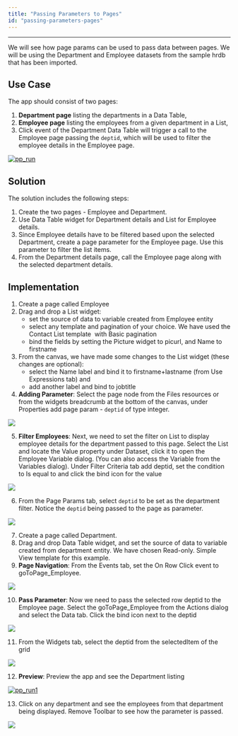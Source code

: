```yaml
---
title: "Passing Parameters to Pages"
id: "passing-parameters-pages"
---
```

---

We will see how page params can be used to pass data between pages. We will be using the Department and Employee datasets from the sample hrdb that has been imported.

## Use Case

The app should consist of two pages:

1. **Department page** listing the departments in a Data Table,
2. **Employee page** listing the employees from a given department in a List,
3. Click event of the Department Data Table will trigger a call to the Employee page passing the `deptid`, which will be used to filter the employee details in the Employee page.

[![pp_run](/learn/assets/pp_run.png)](/learn/assets/pp_run.png)

## Solution

The solution includes the following steps:

1. Create the two pages - Employee and Department.
2. Use Data Table widget for Department details and List for Employee details.
3. Since Employee details have to be filtered based upon the selected Department, create a page parameter for the Employee page. Use this parameter to filter the list items.
4. From the Department details page, call the Employee page along with the selected department details.

## Implementation

1. Create a page called Employee
2. Drag and drop a List widget:
    - set the source of data to variable created from Employee entity
    - select any template and pagination of your choice. We have used the Contact List template  with Basic pagination
    - bind the fields by setting the Picture widget to picurl, and Name to firstname
3. From the canvas, we have made some changes to the List widget (these changes are optional):
    - select the Name label and bind it to firstname+lastname (from Use Expressions tab) and
    - add another label and bind to jobtitle
4. **Adding Parameter**: Select the page node from the Files resources or from the widgets breadcrumb at the bottom of the canvas, under Properties add page param - `deptid` of type integer. 

[![](/learn/assets/pp_emp_param.png)](/learn/assets/pp_emp_param.png)

5. **Filter Employees**: Next, we need to set the filter on List to display employee details for the department passed to this page. Select the List and locate the Value property under Dataset, click it to open the Employee Variable dialog. (You can also access the Variable from the Variables dialog). Under Filter Criteria tab add deptid, set the condition to Is equal to and click the bind icon for the value 

[![](/learn/assets/pp_emp_lvdata.png)](/learn/assets/pp_emp_lvdata.png)

6. From the Page Params tab, select `deptid` to be set as the department filter. Notice the `deptid` being passed to the page as parameter. 

[![](/learn/assets/pp_emp_lvbind.png)](/learn/assets/pp_emp_lvbind.png)

7. Create a page called Department.
8. Drag and drop Data Table widget, and set the source of data to variable created from department entity. We have chosen Read-only. Simple View template for this example.
9. **Page Navigation**: From the Events tab, set the On Row Click event to goToPage_Employee. 

[![](/learn/assets/pp_dept_event.png?v=200)](/learn/assets/pp_dept_event.png?v=200)

10. **Pass Parameter**: Now we need to pass the selected row deptid to the Employee page. Select the goToPage_Employee from the Actions dialog and select the Data tab. Click the bind icon next to the deptid 

[![](/learn/assets/pp_dept_callvar.png)](/learn/assets/pp_dept_callvar.png)

11. From the Widgets tab, select the deptid from the selectedItem of the grid 

[![](/learn/assets/pp_dept_bind.png)](/learn/assets/pp_dept_bind.png)

12. **Preview**: Preview the app and see the Department listing 

[![pp_run1](/learn/assets/pp_run1.png)](/learn/assets/pp_run1.png)

13. Click on any department and see the employees from that department being displayed. Remove Toolbar to see how the parameter is passed. 

[![](/learn/assets/pp_run2.png)](/learn/assets/pp_run2.png)

